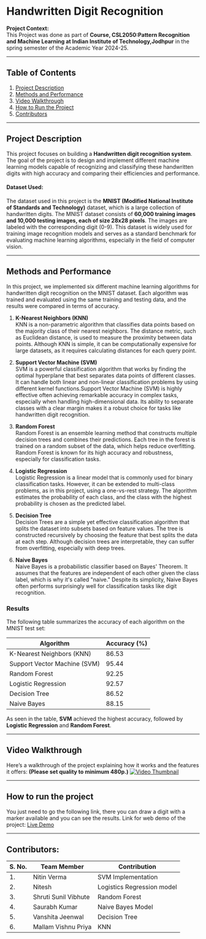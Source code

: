 # Handwritten Digit Recognition

**Project Context:**  
This Project was done as part of **Course, CSL2050:Pattern Recognition and Machine Learning at Indian Institute of Technology,Jodhpur** in the spring semester of the Academic Year 2024-25. 

---

## Table of Contents

1. [Project Description](#project-description)
2. [Methods and Performance](#methods-and-performance)
3. [Video Walkthrough](#video-walkthrough)
4. [How to Run the Project](#how-to-run-the-project)
5. [Contributors](#contributors)

---

## Project Description

This project focuses on building a **Handwritten digit recognition system**. The goal of the project is to design and implement different machine learning models capable of recognizing and classifying these handwritten digits with high accuracy and comparing their efficiencies and performance.
#### Dataset Used:
The dataset used in this project is the **MNIST (Modified National Institute of Standards and Technology)** dataset, which is a large collection of handwritten digits. The MNIST dataset consists of **60,000 training images and 10,000 testing images, each of size 28x28 pixels**. The images are labeled with the corresponding digit (0-9). This dataset is widely used for training image recognition models and serves as a standard benchmark for evaluating machine learning algorithms, especially in the field of computer vision.

---

## Methods and Performance

In this project, we implemented six different machine learning algorithms for handwritten digit recognition on the MNIST dataset. Each algorithm was trained and evaluated using the same training and testing data, and the results were compared in terms of accuracy.

1. **K-Nearest Neighbors (KNN)**  
   KNN is a non-parametric algorithm that classifies data points based on the majority class of their nearest neighbors. The distance metric, such as Euclidean distance, is used to measure the proximity between data points. Although KNN is simple, it can be computationally expensive for large datasets, as it requires calculating distances for each query point.

2. **Support Vector Machine (SVM)**  
   SVM is a powerful classification algorithm that works by finding the optimal hyperplane that best separates data points of different classes. It can handle both linear and non-linear classification problems by using different kernel functions.Support Vector Machine (SVM) is highly effective often achieving remarkable accuracy in complex tasks, especially when handling high-dimensional data. Its ability to separate classes with a clear margin makes it a robust choice for tasks like handwritten digit recognition.

3. **Random Forest**  
   Random Forest is an ensemble learning method that constructs multiple decision trees and combines their predictions. Each tree in the forest is trained on a random subset of the data, which helps reduce overfitting. Random Forest is known for its high accuracy and robustness, especially for classification tasks.

4. **Logistic Regression**  
   Logistic Regression is a linear model that is commonly used for binary classification tasks. However, it can be extended to multi-class problems, as in this project, using a one-vs-rest strategy. The algorithm estimates the probability of each class, and the class with the highest probability is chosen as the predicted label.

5. **Decision Tree**  
   Decision Trees are a simple yet effective classification algorithm that splits the dataset into subsets based on feature values. The tree is constructed recursively by choosing the feature that best splits the data at each step. Although decision trees are interpretable, they can suffer from overfitting, especially with deep trees.

6. **Naive Bayes**  
   Naive Bayes is a probabilistic classifier based on Bayes' Theorem. It assumes that the features are independent of each other given the class label, which is why it's called "naive." Despite its simplicity, Naive Bayes often performs surprisingly well for classification tasks like digit recognition.

### Results

The following table summarizes the accuracy of each algorithm on the MNIST test set:

| Algorithm                | Accuracy (%) |
|--------------------------|--------------|
| K-Nearest Neighbors (KNN) | 86.53         |
| Support Vector Machine (SVM) | 95.44       |
| Random Forest            | 92.25       |
| Logistic Regression      | 92.57        |
| Decision Tree            | 86.52         |
| Naive Bayes              | 88.15         |

As seen in the table, **SVM** achieved the highest accuracy, followed by **Logistic Regression** and **Random Forest**. 




---

## Video Walkthrough

Here’s a walkthrough of the project explaining how it works and the features it offers:
**(Please set quality to minimum 480p.)**
[![Video Thumbnail](https://img.youtube.com/vi/GoP_YK_526g/0.jpg)](https://www.youtube.com/watch?v=GoP_YK_526g)


---
## How to run the project
You just need to go the following link, there you can draw a digit with a marker available and you can see the results.
Link for web demo of the project:
[Live Demo]()

---
## Contributors:
|S. No.|Team Member | Contribution| 
|--|--|--|
|1.| Nitin Verma| SVM Implementation | 
|2.|Nitesh |Logistics Regression model| 
|3.| Shruti Sunil Vibhute| Random Forest| 
|4.|Saurabh Kumar |Naive Bayes Model| 
|5.|Vanshita Jeenwal| Decision Tree| 
|6.|Mallam Vishnu Priya|KNN |
